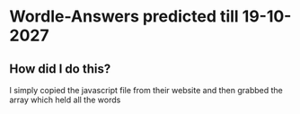 # Wordle-Answers predicted till 19-10-2027
## How did I do this?
I simply copied the javascript file from their website and then grabbed the array which held all the words
